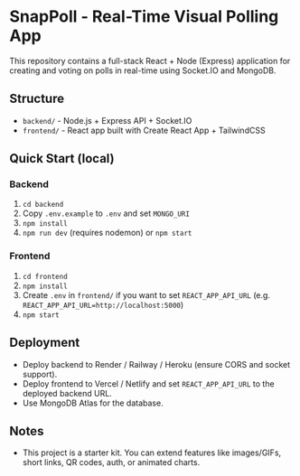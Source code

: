 # SnapPoll - Real-Time Visual Polling App

This repository contains a full-stack React + Node (Express) application for creating and voting on polls in real-time using Socket.IO and MongoDB.

## Structure

- `backend/` - Node.js + Express API + Socket.IO
- `frontend/` - React app built with Create React App + TailwindCSS

## Quick Start (local)

### Backend
1. `cd backend`
2. Copy `.env.example` to `.env` and set `MONGO_URI`
3. `npm install`
4. `npm run dev` (requires nodemon) or `npm start`

### Frontend
1. `cd frontend`
2. `npm install`
3. Create `.env` in `frontend/` if you want to set `REACT_APP_API_URL` (e.g. `REACT_APP_API_URL=http://localhost:5000`)
4. `npm start`

## Deployment
- Deploy backend to Render / Railway / Heroku (ensure CORS and socket support).
- Deploy frontend to Vercel / Netlify and set `REACT_APP_API_URL` to the deployed backend URL.
- Use MongoDB Atlas for the database.

## Notes
- This project is a starter kit. You can extend features like images/GIFs, short links, QR codes, auth, or animated charts.

